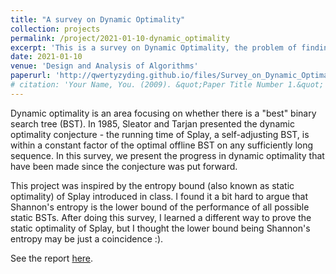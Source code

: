 ```yaml
---
title: "A survey on Dynamic Optimality"
collection: projects
permalink: /project/2021-01-10-dynamic_optimality
excerpt: 'This is a survey on Dynamic Optimality, the problem of finding the optimal binary search tree.'
date: 2021-01-10
venue: 'Design and Analysis of Algorithms'
paperurl: 'http://qwertyzyding.github.io/files/Survey_on_Dynamic_Optimality.pdf'
# citation: 'Your Name, You. (2009). &quot;Paper Title Number 1.&quot; <i>Journal 1</i>. 1(1).'
---
```


Dynamic optimality is an area focusing on whether there is a "best" binary search tree (BST). In 1985, Sleator and Tarjan presented the dynamic optimality conjecture - the running time of Splay, a self-adjusting BST, is within a constant factor of the optimal offline BST on any sufficiently long sequence. In this survey, we present the progress in dynamic optimality that have been made since the conjecture was put forward.

This project was inspired by the entropy bound (also known as static optimality) of Splay introduced in class. I found it a bit hard to argue that Shannon's entropy is the lower bound of the performance of all possible static BSTs. After doing this survey, I learned a different way to prove the static optimality of Splay, but I thought the lower bound being Shannon's entropy may be just a coincidence :).

See the report [here](http://qwertyzyding.github.io/files/Survey_on_Dynamic_Optimality.pdf).
